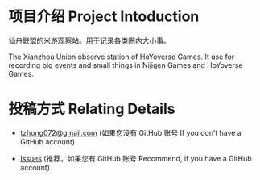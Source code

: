 # 项目介绍 Project Intoduction

仙舟联盟的米游观察站。用于记录各类圈内大小事。

The Xianzhou Union observe station of HoYoverse Games. It use for recording big events and small things in Nijigen Games and HoYoverse Games.

# 投稿方式 Relating Details

* tzhong072@gmail.com (如果您没有 GitHub 账号 If you don’t have a GitHub account)

* [Issues](https://github.com/bxx-114514/iming-blog/issues) (推荐，如果您有 GitHub 账号 Recommend, if you have a GitHub account)
